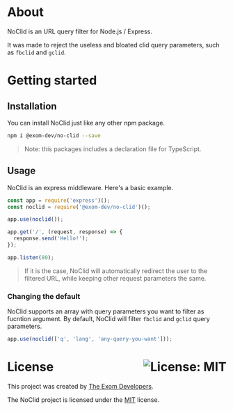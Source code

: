 # About

NoClid is an URL query filter for Node.js / Express.

It was made to reject the useless and bloated clid query parameters, such as `fbclid` and `gclid`.

# Getting started

## Installation

You can install NoClid just like any other npm package.

```bash
npm i @exom-dev/no-clid --save
```

> Note: this packages includes a declaration file for TypeScript.

## Usage

NoClid is an express middleware. Here's a basic example.

```javascript
const app = require('express')();
const noclid = require('@exom-dev/no-clid')();

app.use(noclid());

app.get('/', (request, response) => {
  response.send('Hello!');
});

app.listen(80);
```

> If it is the case, NoClid will automatically redirect the user to the filtered URL, while keeping other request parameters the same.

### Changing the default

NoClid supports an array with query parameters you want to filter as fucntion argument. By default, NoClid will filter `fbclid` and `gclid` query parameters.

```javascript
app.use(noclid(['q', 'lang', 'any-query-you-want']));
```

# License <a href="https://github.com/exom-dev/no-clid/blob/master/LICENSE"><img align="right" src="https://img.shields.io/badge/License-MIT-blue.svg" alt="License: MIT"></a>

This project was created by [The Exom Developers](https://github.com/exom-dev).

The NoClid project is licensed under the [MIT](https://github.com/exom-dev/no-clid/blob/master/LICENSE) license.
